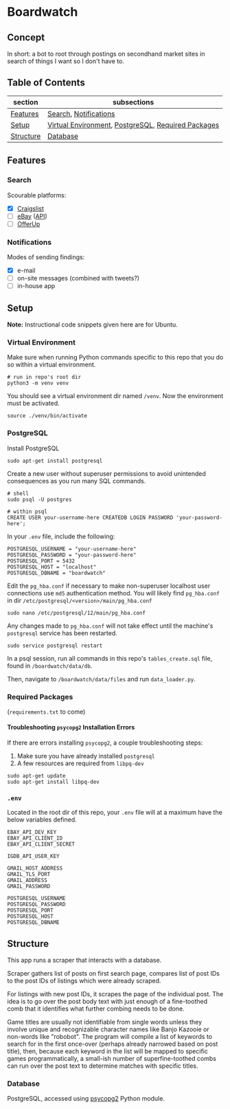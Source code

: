 # Boardwatch

## Concept

In short: a bot to root through postings on secondhand market sites in search of things I want so I don't have to.

## Table of Contents

section		            |subsections
---		            	|---
[Features](#features)	|[Search](#search), [Notifications](#notifications)
[Setup](#setup)         |[Virtual Environment](#virtual-environment), [PostgreSQL](#postgresql), [Required Packages](required-packages)
[Structure](#structure)	|[Database](#database)

## Features

### Search

Scourable platforms:
- [x] [Craigslist](https://seattle.craigslist.org/)
- [ ] [eBay](https://www.ebay.com/) ([API](https://developer.ebay.com/Devzone/finding/Concepts/FindingAPIGuide.html))
- [ ] [OfferUp](https://offerup.com/)

### Notifications

Modes of sending findings:
- [x] e-mail
- [ ] on-site messages (combined with tweets?)
- [ ] in-house app

## Setup

__Note:__ Instructional code snippets given here are for Ubuntu.

### Virtual Environment

Make sure when running Python commands specific to this repo that you do so within a virtual environment.

```
# run in repo's root dir
python3 -m venv venv
```

You should see a virtual environment dir named `/venv`. Now the environment must be activated.

```
source ./venv/bin/activate
```

### PostgreSQL

Install PostgreSQL

```
sudo apt-get install postgresql
```

Create a new user without superuser permissions to avoid unintended consequences as you run many SQL commands.

```
# shell
sudo psql -U postgres

# within psql
CREATE USER your-username-here CREATEDB LOGIN PASSWORD 'your-password-here';
```

In your `.env` file, include the following:

```
POSTGRESQL_USERNAME = "your-username-here"
POSTGRESQL_PASSWORD = "your-password-here"
POSTGRESQL_PORT = 5432
POSTGRESQL_HOST = "localhost"
POSTGRESQL_DBNAME = "boardwatch"
```

Edit the `pg_hba.conf` if necessary to make non-superuser localhost user connections use `md5` authentication method.
You will likely find `pg_hba.conf` in dir `/etc/postgresql/<version>/main/pg_hba.conf`

```
sudo nano /etc/postgresql/12/main/pg_hba.conf
```

Any changes made to `pg_hba.conf` will not take effect until the machine's `postgresql` service has been restarted.

```
sudo service postgresql restart
```

In a psql session, run all commands in this repo's `tables_create.sql` file, found in `/boardwatch/data/db`.

Then, navigate to `/boardwatch/data/files` and run `data_loader.py`.

### Required Packages
(`requirements.txt` to come)

#### Troubleshooting `psycopg2` Installation Errors
If there are errors installing `psycopg2`, a couple troubleshooting steps:

1. Make sure you have already installed `postgresql`
2. A few resources are required from `libpq-dev`

```
sudo apt-get update
sudo apt-get install libpq-dev
```

### `.env`

Located in the root dir of this repo, your `.env` file will at a maximum have the below variables defined.

```
EBAY_API_DEV_KEY
EBAY_API_CLIENT_ID
EBAY_API_CLIENT_SECRET

IGDB_API_USER_KEY

GMAIL_HOST_ADDRESS
GMAIL_TLS_PORT
GMAIL_ADDRESS
GMAIL_PASSWORD

POSTGRESQL_USERNAME
POSTGRESQL_PASSWORD
POSTGRESQL_PORT
POSTGRESQL_HOST
POSTGRESQL_DBNAME
```

## Structure

This app runs a scraper that interacts with a database.

Scraper gathers list of posts on first search page, compares list of post IDs to the post IDs of listings which were already scraped.

For listings with new post IDs, it scrapes the page of the individual post. The idea is to go over the post body text with just enough of a fine-toothed comb that it identifies what further combing needs to be done.

Game titles are usually not identifiable from single words unless they involve unique and recognizable character names like Banjo Kazooie or non-words like "robobot". The program will compile a list of keywords to search for in the first once-over (perhaps already narrowed based on post title), then, because each keyword in the list will be mapped to specific games programmatically, a small-ish number of superfine-toothed combs can run over the post text to determine matches with specific titles.

### Database

PostgreSQL, accessed using [psycopg2](https://pypi.org/project/psycopg2/) Python module.
